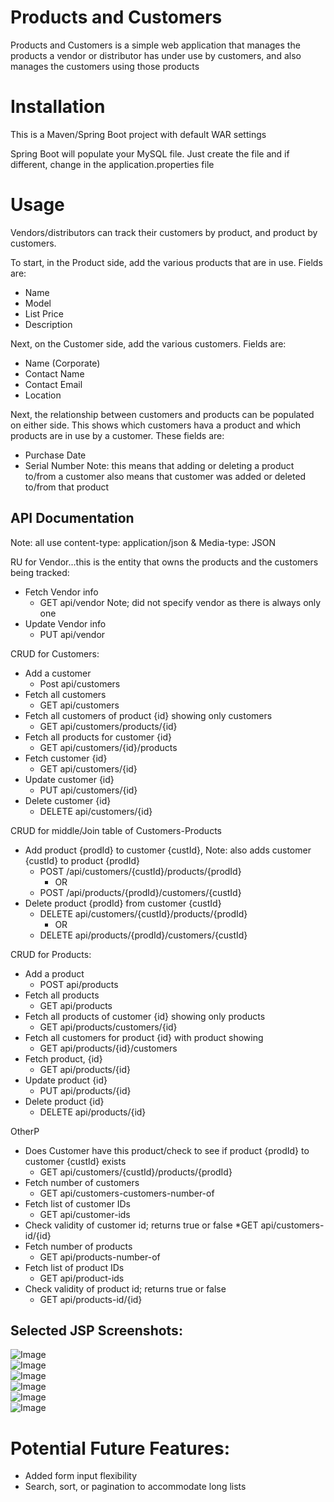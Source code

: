# Products and Customers

Products and Customers is a simple web application that manages the products a vendor or distributor has under use by customers, and also manages the customers using those products

# Installation
This is a Maven/Spring Boot project with default WAR settings

Spring Boot will populate your MySQL file.  Just create the file and if different, change in the application.properties file


[comment]: # (mvn spring-boot:run)


# Usage

Vendors/distributors can track their customers by product, and product by customers.  

To start, in the Product side, add the various products that are in use.  Fields are:  
  * Name
  * Model
  * List Price
  * Description

Next, on the Customer side, add the various customers.  Fields are:
  * Name (Corporate)
  * Contact Name
  * Contact Email
  * Location

Next, the relationship between customers and products can be populated on either side.  This shows which customers hava a product and which products are in use by a customer.  These fields are:
  * Purchase Date
  * Serial Number
Note:  this means that adding or deleting a product to/from a customer also means that customer was added or deleted to/from that product


## API Documentation
Note:  all use content-type:  application/json & Media-type:  JSON

RU for Vendor...this is the entity that owns the products and the customers being tracked:
* Fetch  Vendor info
  *   GET  api/vendor  Note;  did not specify vendor as there is always only one
* Update Vendor info
  *   PUT api/vendor  


CRUD for Customers:
* Add a customer
  *  Post api/customers
* Fetch all customers
  * GET  api/customers
* Fetch all customers of product {id} showing only customers
  * GET api/customers/products/{id}
* Fetch all products for customer {id}
  * GET api/customers/{id}/products
* Fetch customer {id}
  * GET api/customers/{id}
* Update customer {id}
  * PUT   api/customers/{id}
* Delete customer {id}
  * DELETE  api/customers/{id}

CRUD for middle/Join table of Customers-Products
* Add product {prodId} to customer {custId}, Note:  also adds customer {custId} to product {prodId}
  * POST  /api/customers/{custId}/products/{prodId}
    * OR
  * POST /api/products/{prodId}/customers/{custId}
* Delete product {prodId} from customer {custId}
  * DELETE api/customers/{custId}/products/{prodId}
    * OR
  * DELETE api/products/{prodId}/customers/{custId}

CRUD for Products:
* Add a product
  * POST api/products
* Fetch all products
  * GET api/products
* Fetch all products of customer {id} showing only products
    * GET api/products/customers/{id}
* Fetch all customers for product {id} with product showing
    * GET api/products/{id}/customers 
* Fetch product,  {id}
    * GET api/products/{id}
* Update product {id}
    * PUT api/products/{id}
* Delete product {id}
    * DELETE api/products/{id}

OtherP
* Does Customer have this product/check to see if product {prodId} to customer {custId} exists
    * GET api/customers/{custId}/products/{prodId}
* Fetch number of customers
    * GET api/customers-customers-number-of
* Fetch list of customer IDs
    * GET api/customer-ids
* Check validity of customer id; returns true or false
    *GET api/customers-id/{id}
* Fetch number of products
    * GET api/products-number-of
* Fetch list of product IDs
    * GET api/product-ids
* Check validity of product id; returns true or false
    * GET api/products-id/{id}




## Selected JSP Screenshots:

![Image](readmeimages/home.png "Home Page")  
![Image](readmeimages/customers.png "Customers Overview")  
![Image](readmeimages/products.png "Products Overview")  
![Image](readmeimages/customer.png "Detail One Customer")  
![Image](readmeimages/product.png "Detail One Product")  
![Image](readmeimages/newproduct.png "Create New Product")  





# Potential Future Features:

  * Added form input flexibility
  * Search, sort, or pagination to accommodate long lists







